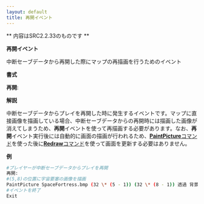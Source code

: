 ```yaml
---
layout: default
title: 再開イベント
---
```

** 内容はSRC2.2.33のものです **

**再開イベント**

中断セーブデータから再開した際にマップの再描画を行うためのイベント

**書式**

**再開**:

**解説**

中断セーブデータからプレイを再開した時に発生するイベントです。マップに直接画像を描画している場合、中断セーブデータからの再開時には描画した画像が消えてしまうため、**再開**イベントを使って再描画する必要があります。なお、**再開**イベント実行後には自動的に画面の描画が行われるため、[**PaintPicture**コマンド](PaintPictureコマンド.md)を使った後に[**Redraw**コマンド](Redrawコマンド.md)を使って画面を更新する必要はありません。

**例**
```sh
#プレイヤーが中断セーブデータからプレイを再開
再開:
#(5,8)の位置に宇宙要塞の画像を描画
PaintPicture SpaceFortress.bmp (32 \* (5 - 1)) (32 \* (8 - 1)) 透過 背景
#イベントを終了
Exit
```

